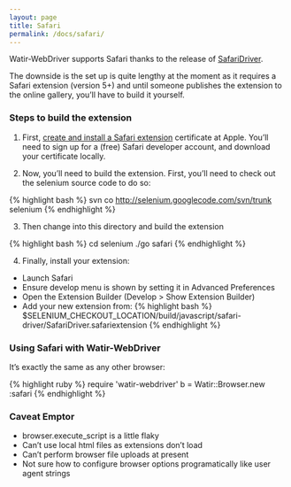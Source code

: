 ```yaml
---
layout: page
title: Safari
permalink: /docs/safari/
---
```


Watir-WebDriver supports Safari thanks to the release of [SafariDriver](http://code.google.com/p/selenium/wiki/SafariDriver).

The downside is the set up is quite lengthy at the moment as it requires a Safari extension (version 5+) and until someone publishes the extension to the online gallery, you’ll have to build it yourself.

### Steps to build the extension

1. First, [create and install a Safari extension](https://developer.apple.com/certificates/index.action) certificate at Apple. You’ll need to sign up for a (free) Safari developer account, and download your certificate locally.

2. Now, you’ll need to build the extension. First, you’ll need to check out the selenium source code to do so:

{% highlight bash %}
svn co http://selenium.googlecode.com/svn/trunk selenium
{% endhighlight %}

3. Then change into this directory and build the extension

{% highlight bash %}
cd selenium
./go safari
{% endhighlight %}

4. Finally, install your extension:
  * Launch Safari
  * Ensure develop menu is shown by setting it in Advanced Preferences
  * Open the Extension Builder (Develop > Show Extension Builder)
  * Add your new extension from:
    {% highlight bash %}
    $SELENIUM_CHECKOUT_LOCATION/build/javascript/safari-driver/SafariDriver.safariextension
    {% endhighlight %}

### Using Safari with Watir-WebDriver

It’s exactly the same as any other browser:

{% highlight ruby %}
require 'watir-webdriver'
b = Watir::Browser.new :safari
{% endhighlight %}

### Caveat Emptor

* browser.execute_script is a little flaky
* Can’t use local html files as extensions don’t load
* Can’t perform browser file uploads at present
* Not sure how to configure browser options programatically like user agent strings
